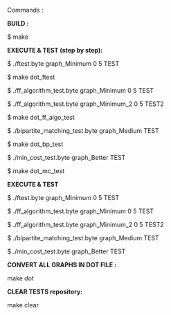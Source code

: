 Commands : 

**BUILD :**

$ make   



**EXECUTE & TEST (step by step):**

$ ./ftest.byte graph_Minimum 0 5 TEST

$ make dot_ftest



$ ./ff_algorithm_test.byte graph_Minimum 0 5 TEST

$ ./ff_algorithm_test.byte graph_Minimum_2 0 5 TEST2

$ make dot_ff_algo_test



$ ./bipartite_matching_test.byte graph_Medium TEST

$ make dot_bp_test



$ ./min_cost_test.byte graph_Better TEST

$ make dot_mc_test





**EXECUTE & TEST**

$ ./ftest.byte graph_Minimum 0 5 TEST

$ ./ff_algorithm_test.byte graph_Minimum 0 5 TEST

$ ./ff_algorithm_test.byte graph_Minimum_2 0 5 TEST2

$ ./bipartite_matching_test.byte graph_Medium TEST

$ ./min_cost_test.byte graph_Better TEST




**CONVERT ALL GRAPHS IN DOT FILE :**

make dot





**CLEAR TESTS repository:**

make clear

